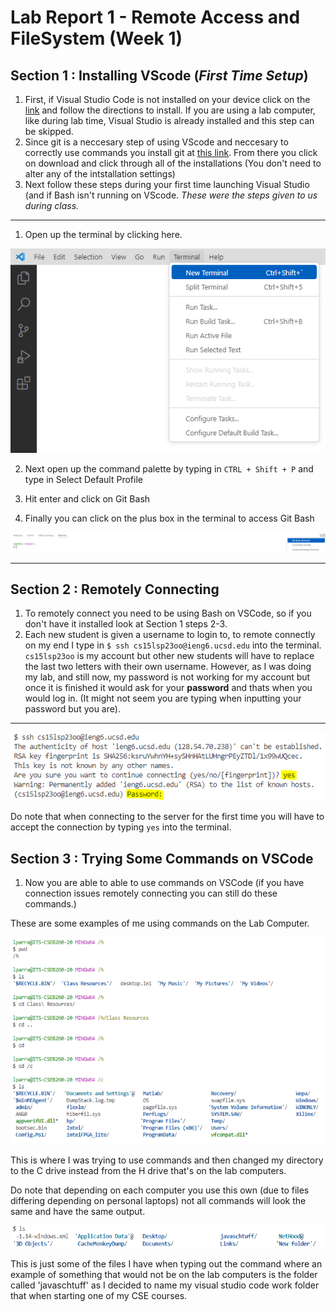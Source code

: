 # Lab Report 1 - Remote Access and FileSystem (Week 1)

## Section 1 : Installing VScode (*First Time Setup*)
1. First, if Visual Studio Code is not installed on your device click on the [link](https://code.visualstudio.com/) and follow the directions to install. If you are using a lab computer, like during lab time, Visual Studio is already installed and this step can be skipped.
2. Since git is a neccesary step of using VScode and neccesary to correctly use commands you install git at [this link](https://gitforwindows.org/). From there you click on download and click through all of the installations (You don't need to alter any of the intstallation settings)
3. Next follow these steps during your first time launching Visual Studio (and if Bash isn't running on VScode. *These were the steps given to us during class.* 
--- 
1. Open up the terminal by clicking here.

![Image](RedoingSteps1.PNG)

2. Next open up the command palette by typing in `CTRL + Shift + P` and type in Select Default Profile

3. Hit enter and click on Git Bash

4. Finally you can click on the plus box in the terminal to access Git Bash

![Image](RedoingSteps4.PNG)

---


## Section 2 : Remotely Connecting
1. To remotely connect you need to be using Bash on VSCode, so if you don't have it installed look at Section 1 steps 2-3.
2. Each new student is given a username to login to, to remote connectly on my end I type in 
` $ ssh cs15lsp23oo@ieng6.ucsd.edu ` into the terminal. ` cs15lsp23oo ` is my account but other new students will have to replace the last two letters with their own username. However, as I was doing my lab, and still now, my password is not working for my account but once it is finished it would ask for your **password** and thats when you would log in. (It might not seem you are typing when inputting your password but you are).
---
![Image](StepsFromLecture2.PNG)

Do note that when connecting to the server for the first time you will have to accept the connection by typing `yes` into the terminal. 

## Section 3 : Trying Some Commands on VSCode
1. Now you are able to able to use commands on VSCode (if you have connection issues remotely connecting you can still do these commands.)

These are some examples of me using commands on the Lab Computer.

![Image](stepsfromlecture3.PNG)

This is where I was trying to use commands and then changed my directory to the C drive instead from the H drive that's on the lab computers.

Do note that depending on each computer you use this own (due to files differing depending on personal laptops) not all commands will look the same and have the same output. 

![Image](StepsFromLecture4.PNG)

This is just some of the files I have when typing out the command where an example of something that would not be on the lab computers is the folder called 'javaschtuff' as I decided to name my visual studio code work folder that when starting one of my CSE courses. 
